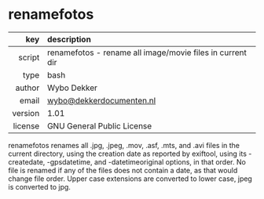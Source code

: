 # renamefotos
|     key | description
|     ---:|:---
|  script | renamefotos - rename all image/movie files in current dir
|    type | bash
|  author | Wybo Dekker
|   email | wybo@dekkerdocumenten.nl
| version | 1.01
| license | GNU General Public License

renamefotos renames all .jpg, .jpeg, .mov, .asf, .mts, and .avi
files in the current directory, using the creation date as reported by
exiftool, using its -createdate, -gpsdatetime, and -datetimeoriginal
options, in that order.
No file is renamed if any of the files does not contain a date, as that
would change file order. Upper case extensions are converted to lower case,
jpeg is converted to jpg.
